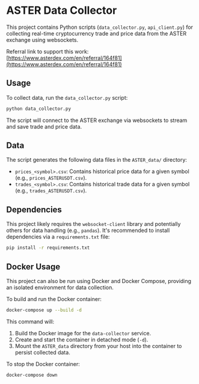# ASTER Data Collector

This project contains Python scripts (`data_collector.py`, `api_client.py`) for collecting real-time cryptocurrency trade and price data from the ASTER exchange using websockets.

Referral link to support this work: [https://www.asterdex.com/en/referral/164f81](https://www.asterdex.com/en/referral/164f81)

## Usage

To collect data, run the `data_collector.py` script:

```bash
python data_collector.py
```

The script will connect to the ASTER exchange via websockets to stream and save trade and price data.

## Data

The script generates the following data files in the `ASTER_data/` directory:

*   `prices_<symbol>.csv`: Contains historical price data for a given symbol (e.g., `prices_ASTERUSDT.csv`).
*   `trades_<symbol>.csv`: Contains historical trade data for a given symbol (e.g., `trades_ASTERUSDT.csv`).

## Dependencies

This project likely requires the `websocket-client` library and potentially others for data handling (e.g., `pandas`). It's recommended to install dependencies via a `requirements.txt` file:

```bash
pip install -r requirements.txt
```

## Docker Usage

This project can also be run using Docker and Docker Compose, providing an isolated environment for data collection.

To build and run the Docker container:

```bash
docker-compose up --build -d
```

This command will:
1.  Build the Docker image for the `data-collector` service.
2.  Create and start the container in detached mode (`-d`).
3.  Mount the `ASTER_data` directory from your host into the container to persist collected data.

To stop the Docker container:

```bash
docker-compose down
```
